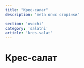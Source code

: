 ```yaml
---
title: "Крес-салат"
description: 'meta опис сторінки'

section: 'ovochi'
category: 'salatni'
article: 'kres-salat'
---
```


# Крес-салат